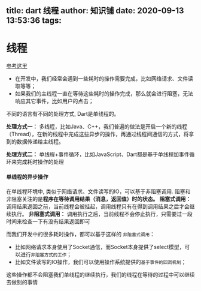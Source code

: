 title: dart 线程
author: 知识铺
date: 2020-09-13 13:53:36
tags:
---

# 线程

[参考这里](https://juejin.im/post/5d7f5e7c6fb9a06b0c089920)  

- 在开发中，我们经常会遇到一些耗时的操作需要完成，比如网络请求、文件读取等等；
- 如果我们的主线程一直在等待这些耗时的操作完成，那么就会进行阻塞，无法响应其它事件，比如用户的点击；

不同的语言有不同的处理方式, Dart是单线程的。

**处理方式一：** 多线程，比如Java、C++，我们普遍的做法是开启一个新的线程（Thread），在新的线程中完成这些异步的操作，再通过线程间通信的方式，将拿到的数据传递给主线程。

**处理方式二：** 单线程+事件循环，比如JavaScript、Dart都是基于单线程加事件循环来完成耗时操作的处理

#### 单线程的异步操作

在单线程环境中, 类似于网络请求、文件读写的IO，可以基于非阻塞调用. 阻塞和非阻塞关注的是**程序在等待调用结果（消息，返回值）时的状态。**
**阻塞式调用：** 调用结果返回之前，当前线程会被挂起，调用线程只有在得到调用结果之后才会继续执行。
**非阻塞式调用：** 调用执行之后，当前线程不会停止执行，只需要过一段时间来检查一下有没有结果返回即可

而我们开发中的很多耗时操作，都可以基于这样的 `非阻塞式调用`：
- 比如网络请求本身使用了Socket通信，而Socket本身提供了select模型，可以进行`非阻塞方式的工作`；
- 比如文件读写的IO操作，我们可以使用操作系统提供的`基于事件的回调机制`；

这些操作都不会阻塞我们单线程的继续执行，我们的线程在等待的过程中可以继续去做别的事情

